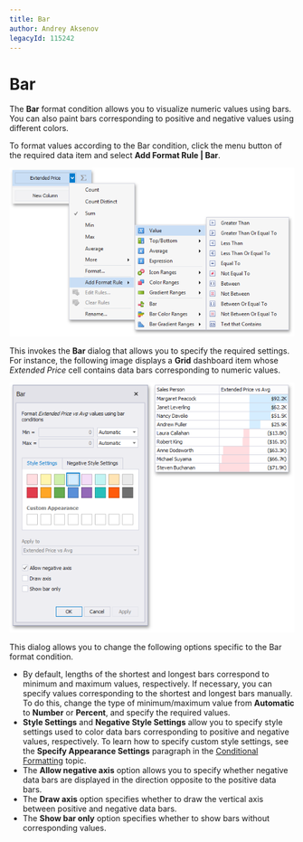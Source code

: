 ```yaml
---
title: Bar
author: Andrey Aksenov
legacyId: 115242
---
```

# Bar
The **Bar** format condition allows you to visualize numeric values using bars. You can also paint bars corresponding to positive and negative values using different colors.

To format values according to the Bar condition, click the menu button of the required data item and select **Add Format Rule | Bar**.

![AddFormatRule_ValueItem](../../../../images/img118549.png)

This invokes the **Bar** dialog that allows you to specify the required settings. For instance, the following image displays a **Grid** dashboard item whose _Extended Price_ cell contains data bars corresponding to numeric values.

![BarConditionDialog](../../../../images/img120026.png)

This dialog allows you to change the following options specific to the Bar format condition.
* By default, lengths of the shortest and longest bars correspond to minimum and maximum values, respectively. If necessary, you can specify values corresponding to the shortest and longest bars manually. To do this, change the type of minimum/maximum value from **Automatic** to **Number** or **Percent**, and specify the required values.
* **Style Settings** and **Negative Style Settings** allow you to specify style settings used to color data bars corresponding to positive and negative values, respectively. To learn how to specify custom style settings, see the **Specify Appearance Settings** paragraph in the [Conditional Formatting](../conditional-formatting.md) topic.
* The **Allow negative axis** option allows you to specify whether negative data bars are displayed in the direction opposite to the positive data bars.
* The **Draw axis** option specifies whether to draw the vertical axis between positive and negative data bars.
* The **Show bar only** option specifies whether to show bars without corresponding values.